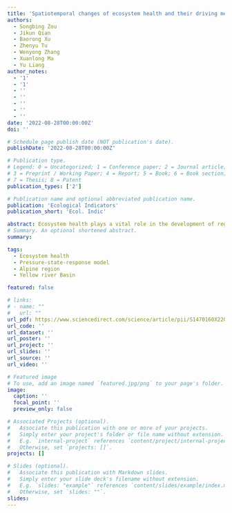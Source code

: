```yaml
---
title: 'Spatiotemporal changes of ecosystem health and their driving mechanisms in alpine regions on the northeastern Tibetan Plateau'
authors:
  - Songbing Zou
  - Jikun Qian
  - Baorong Xu
  - Zhenyu Tu
  - Wenyong Zhang
  - Xuanlong Ma
  - Yu Liang
author_notes:
  - '1'
  - '1'
  - ''
  - ''
  - ''
  - ''
  - ''
date: '2022-08-28T00:00:00Z'
doi: ''

# Schedule page publish date (NOT publication's date).
publishDate: '2022-08-28T00:00:00Z'

# Publication type.
# Legend: 0 = Uncategorized; 1 = Conference paper; 2 = Journal article;
# 3 = Preprint / Working Paper; 4 = Report; 5 = Book; 6 = Book section;
# 7 = Thesis; 8 = Patent
publication_types: ['2']

# Publication name and optional abbreviated publication name.
publication: 'Ecological Indicators'
publication_short: 'Ecol. Indic'

abstract: Ecosystem health plays a vital role in the development of regional ecological environment. Gannan Plateau, an important water conservation area in the upper reaches of the Yellow River, is located at the northeastern margin of the Qinghai-Tibet Plateau. Due to the importance of the region, understanding the spatiotemporal patterns of the ecosystem health within this region is particularly critical. Previous studies on regional ecosystem health assessment mainly focused on single ecosystem type such as wetland, forest, and grassland, while there are relatively few studies that comprehensively assessed ecosystem health at high-spatial resolution in Gannan alpine areas. In this study, 11 counties and cities in Gannan Tibetan and Linxia Hui Autonomous Prefecture of the Gansu Province, China were used as the study area. We evaluated the ecosystem health of 154 township units from 2000 to 2020 with methods of Pressure-State-Response model (PSR) and Analytic Hierarchy Process (AHP), using a combination of satellite remote sensing data, social statistics data, meteorological data, and other geospatial data sources. The results showed that overall ecosystems in the southwestern part of the study area exhibited healthier condition than those located in the northeastern part, which is mainly due to the combination of the natural environment and the intensity of human activities in different regions. Over the past 20 years, due to the active implementation of relevant ecological protection and restoration policies by various regional governments and the improvement of the natural environment, the average ecosystem health status of Gannan Plateau has increased by 15.04 %, showing an improving trend in varying degrees or being stable, no declining trend was observed except for a small town. Our results implied that management should take different measures according to the differences of regional ecosystem health level, also pay more attention to areas where the ecosystem health status has not improved.
# Summary. An optional shortened abstract.
summary: 

tags:
  - Ecosystem health
  - Pressure-state-response model
  - Alpine region
  - Yellow river Basin

featured: false

# links:
# - name: ""
#   url: ""
url_pdf: https://www.sciencedirect.com/science/article/pii/S1470160X2200869X
url_code: ''
url_dataset: ''
url_poster: ''
url_project: ''
url_slides: ''
url_source: ''
url_video: ''

# Featured image
# To use, add an image named `featured.jpg/png` to your page's folder.
image:
  caption: ''
  focal_point: ''
  preview_only: false

# Associated Projects (optional).
#   Associate this publication with one or more of your projects.
#   Simply enter your project's folder or file name without extension.
#   E.g. `internal-project` references `content/project/internal-project/index.md`.
#   Otherwise, set `projects: []`.
projects: []

# Slides (optional).
#   Associate this publication with Markdown slides.
#   Simply enter your slide deck's filename without extension.
#   E.g. `slides: "example"` references `content/slides/example/index.md`.
#   Otherwise, set `slides: ""`.
slides:
---
```


